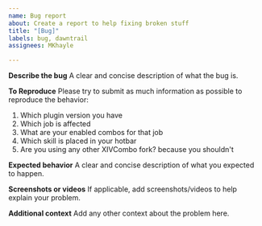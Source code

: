 ```yaml
---
name: Bug report
about: Create a report to help fixing broken stuff
title: "[Bug]"
labels: bug, dawntrail
assignees: MKhayle

---
```


**Describe the bug**
A clear and concise description of what the bug is.

**To Reproduce**
Please try to submit as much information as possible to reproduce the behavior:
1. Which plugin version you have
2. Which job is affected
3. What are your enabled combos for that job
4. Which skill is placed in your hotbar
5. Are you using any other XIVCombo fork? because you shouldn't

**Expected behavior**
A clear and concise description of what you expected to happen.

**Screenshots or videos**
If applicable, add screenshots/videos to help explain your problem.

**Additional context**
Add any other context about the problem here.

